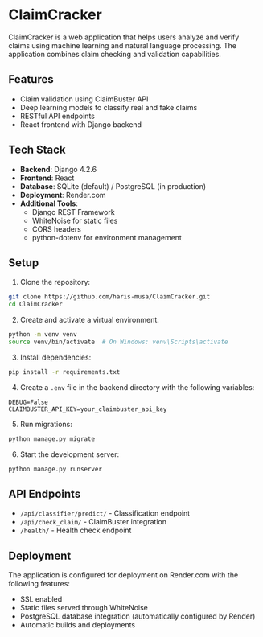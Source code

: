 # ClaimCracker

ClaimCracker is a web application that helps users analyze and verify claims using machine learning and natural language processing. The application combines claim checking and validation capabilities.

## Features

- Claim validation using ClaimBuster API
- Deep learning models to classify real and fake claims
- RESTful API endpoints
- React frontend with Django backend

## Tech Stack

- **Backend**: Django 4.2.6
- **Frontend**: React
- **Database**: SQLite (default) / PostgreSQL (in production)
- **Deployment**: Render.com
- **Additional Tools**:
  - Django REST Framework
  - WhiteNoise for static files
  - CORS headers
  - python-dotenv for environment management

## Setup

1. Clone the repository:

```bash
git clone https://github.com/haris-musa/ClaimCracker.git
cd ClaimCracker
```

2. Create and activate a virtual environment:

```bash
python -m venv venv
source venv/bin/activate  # On Windows: venv\Scripts\activate
```

3. Install dependencies:

```bash
pip install -r requirements.txt
```

4. Create a `.env` file in the backend directory with the following variables:

```
DEBUG=False
CLAIMBUSTER_API_KEY=your_claimbuster_api_key
```

5. Run migrations:

```bash
python manage.py migrate
```

6. Start the development server:

```bash
python manage.py runserver
```

## API Endpoints

- `/api/classifier/predict/` - Classification endpoint
- `/api/check_claim/` - ClaimBuster integration
- `/health/` - Health check endpoint

## Deployment

The application is configured for deployment on Render.com with the following features:

- SSL enabled
- Static files served through WhiteNoise
- PostgreSQL database integration (automatically configured by Render)
- Automatic builds and deployments
